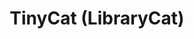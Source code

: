---
facebook: https://facebook.com/LibraryThing
logohandle: librarycat
sort: librarycat
title: TinyCat (LibraryCat)
twitter: https://x.com/TinyCat_lib
website: https://www.librarycat.org/
youtube: https://youtube.com/channel/UCHdpcxqVcUR4rXciaInacPQ
---